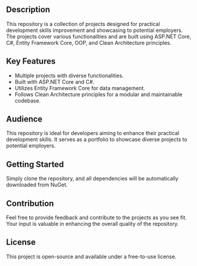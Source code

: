 ## Description

This repository is a collection of projects designed for practical development skills improvement and showcasing to potential employers. The projects cover various functionalities and are built using ASP.NET Core, C#, Entity Framework Core, OOP, and Clean Architecture principles.

## Key Features

- Multiple projects with diverse functionalities.
- Built with ASP.NET Core and C#.
- Utilizes Entity Framework Core for data management.
- Follows Clean Architecture principles for a modular and maintainable codebase.

## Audience

This repository is ideal for developers aiming to enhance their practical development skills. It serves as a portfolio to showcase diverse projects to potential employers.

## Getting Started

Simply clone the repository, and all dependencies will be automatically downloaded from NuGet.

## Contribution

Feel free to provide feedback and contribute to the projects as you see fit. Your input is valuable in enhancing the overall quality of the repository.

## License

This project is open-source and available under a free-to-use license.